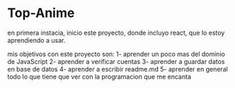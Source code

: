 # Top-Anime

en primera instacia, inicio este proyecto, donde incluyo react, que lo estoy aprendiendo a usar.

mis objetivos con este proyecto son:
	1- aprender un poco mas del dominio de JavaScript
	2- aprender a verificar cuentas
	3- aprender a guardar datos en base de datos
	4- aprender a escribir readme.md
	5- aprender en general todo lo que tiene que ver con la programacion que me encanta


